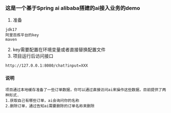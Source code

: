### 这是一个基于Spring ai alibaba搭建的ai接入业务的demo

1. 准备
``` text
jdk17
阿里百炼平台的key
maven
```
2. key需要配置在环境变量或者直接替换配置文件
3. 项目运行后访问接口
```html
http://127.0.0.1:8080/chat?input=XXX
```

#### 说明
```text
项目通过本地缓存准备了一些订单数据，你可以通过直接访问ai来操作这些数据，目前提供了两种形式.
1.获取自己有哪些订单，ai会询问你的名称
2.删除订单，通过告知ai需要删除的订单名称来删除

```
